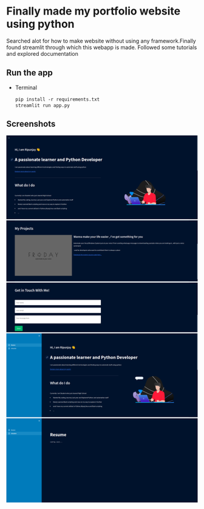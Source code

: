# Finally made my portfolio website using python
Searched alot for how to make website without using any framework.Finally found streamlit through which this webapp is made.
Followed some tutorials and explored documentation 



## Run the app
* Terminal
    ```
    pip install -r requirements.txt
    streamlit run app.py
    ```
    
## Screenshots
![Screenshots](/images/1.png?raw=true)
![Screenshots](/images/2.png?raw=true)
![Screenshots](/images/3.png?raw=true)
![Screenshots](/images/4.png?raw=true)
![Screenshots](/images/5.png?raw=true)
